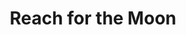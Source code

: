 ---
title: Reach for the Moon
img: "/assets/images/p3.jpg"
alt: "silhouette person reaches for crescent moon"
---